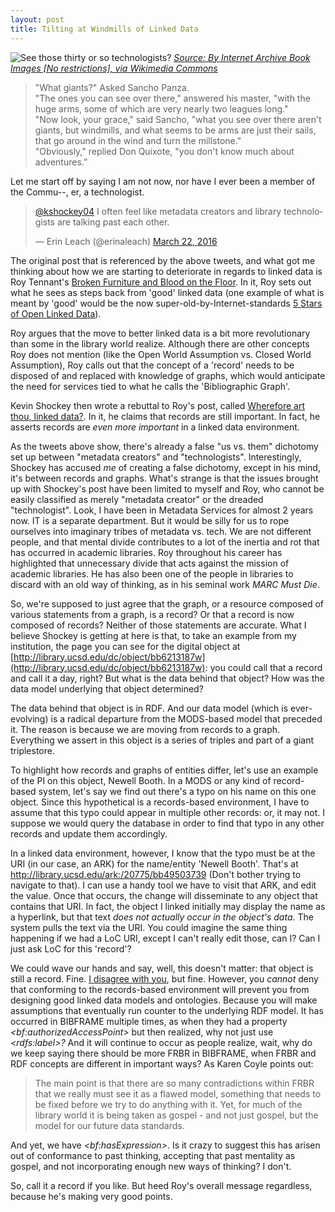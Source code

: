 ```yaml
---
layout: post
title: Tilting at Windmills of Linked Data
---
```


![](https://upload.wikimedia.org/wikipedia/commons/a/a4/The_adventures_of_Don_Quixote_abridged_from_the_original_edition_by_W.M._Thackeray_%281912%29_%2814764731554%29.jpg "See those thirty or so technologists?")
[*Source: By Internet Archive Book Images [No restrictions], via Wikimedia Commons*](https://upload.wikimedia.org/wikipedia/commons/a/a4/The_adventures_of_Don_Quixote_abridged_from_the_original_edition_by_W.M._Thackeray_%281912%29_%2814764731554%29.jpg)

>"What giants?" Asked Sancho Panza.  
>"The ones you can see over there," answered his master, "with the huge arms, some of which are very nearly two leagues long."  
>"Now look, your grace," said Sancho, "what you see over there aren't giants, but windmills, and what seems to be arms are just their sails, that go around in the wind and turn the millstone."  
>"Obviously," replied Don Quixote, "you don't know much about adventures.”  

Let me start off by saying I am not now, nor have I ever been a member of the Commu--, er, a technologist.  

<blockquote class="twitter-tweet" data-lang="en"><p lang="en" dir="ltr"><a href="https://twitter.com/kshockey04">@kshockey04</a> I often feel like metadata creators and library technologists are talking past each other.</p>&mdash; Erin Leach (@erinaleach) <a href="https://twitter.com/erinaleach/status/712291193682526209">March 22, 2016</a></blockquote>
<script async src="//platform.twitter.com/widgets.js" charset="utf-8"></script>  

The original post that is referenced by the above tweets, and what got me thinking about how we are starting to deteriorate in regards to linked data is Roy Tennant's [Broken Furniture and Blood on the Floor](http://www.thedigitalshift.com/2016/02/roy-tennant-digital-libraries/broken-furniture-and-blood-on-the-floor/). In it, Roy sets out what he sees as steps back from 'good' linked data (one example of what is meant by 'good' would be the now super-old-by-Internet-standards [5 Stars of Open Linked Data](https://www.w3.org/DesignIssues/LinkedData.html)).  

Roy argues that the move to better linked data is a bit more revolutionary than some in the library world realize. Although there are other concepts Roy does not mention (like the Open World Assumption vs. Closed World Assumption), Roy calls out that the concept of a 'record' needs to be disposed of and replaced with knowledge of graphs, which would anticipate the need for services tied to what he calls the 'Bibliographic Graph'.    

Kevin Shockey then wrote a rebuttal to Roy's post, called [Wherefore art thou, linked data?](https://kshockey.github.io//2016/03/22/wherefore-linked-data). In it, he claims that records are still important. In fact, he asserts records are _even more important_ in a linked data environment.     

As the tweets above show, there's already a false "us vs. them" dichotomy set up between "metadata creators" and "technologists". Interestingly, Shockey has accused _me_ of creating a false dichotomy, except in his mind, it's between records and graphs. What's strange is that the issues brought up with Shockey's post have been limited to myself and Roy, who cannot be easily classified as merely "metadata creator" or the dreaded "technologist". Look, I have been in Metadata Services for almost 2 years now. IT is a separate department. But it would be silly for us to rope ourselves into imaginary tribes of metadata vs. tech. We are not different people, and that mental divide contributes to a lot of the inertia and rot that has occurred in academic libraries. Roy throughout his career has highlighted that unnecessary divide that acts against the mission of academic libraries. He has also been one of the people in libraries to discard with an old way of thinking, as in his seminal work _MARC Must Die_.     

So, we're supposed to just agree that the graph, or a resource composed of various statements from a graph, is a record? Or that a record is now composed of records? Neither of those statements are accurate. What I believe Shockey is getting at here is that, to take an example from my institution, the page you can see for the digital object at [http://library.ucsd.edu/dc/object/bb6213187w](http://library.ucsd.edu/dc/object/bb6213187w): you could call that a record and call it a day, right? But what is the data behind that object? How was the data model underlying that object determined?  

The data behind that object is in RDF. And our data model (which is ever-evolving) is a radical departure from the MODS-based model that preceded it. The reason is because we are moving from records to a graph. Everything we assert in this object is a series of triples and part of a giant triplestore.    

To highlight how records and graphs of entities differ, let's use an example of the PI on this object, Newell Booth. In a MODS or any kind of record-based system, let's say we find out there's a typo on his name on this one object. Since this hypothetical is a records-based environment, I have to assume that this typo could appear in multiple other records: or, it may not. I suppose we would query the database in order to find that typo in any other records and update them accordingly.  

In a linked data environment, however, I know that the typo must be at the URI (in our case, an ARK) for the name/entity 'Newell Booth'. That's at http://library.ucsd.edu/ark:/20775/bb49503739 (Don't bother trying to navigate to that). I can use a handy tool we have to visit that ARK, and edit the value. Once that occurs, the change will disseminate to any object that contains that URI. In fact, the object I linked initially may display the name as a hyperlink, but that text _does not actually occur in the object's data_. The system pulls the text via the URI. You could imagine the same thing happening if we had a LoC URI, except I can't really edit those, can I? Can I just ask LoC for this 'record'?      

We could wave our hands and say, well, this doesn't matter: that object is still a record. Fine. [I disagree with you](https://youtu.be/hdT6SH0QzZ0?t=6m35s), but fine. However, you _cannot_ deny that conforming to the records-based environment will prevent you from designing good linked data models and ontologies. Because you will make assumptions that eventually run counter to the underlying RDF model. It has occurred in BIBFRAME multiple times, as when they had a property _\<bf:authorizedAccessPoint\>_ but then realized, why not just use _\<rdfs:label\>?_ And it will continue to occur as people realize, wait, why do we keep saying there should be more FRBR in BIBFRAME, when FRBR and RDF concepts are different in important ways? As Karen Coyle points out:  

>The main point is that there are so many contradictions within FRBR that we really must see it as a flawed model, something that needs to be fixed before we try to do anything with it. Yet, for much of the library world it is being taken as gospel - and not just gospel, but the model for our future data standards.    

And yet, we have _\<bf:hasExpression\>_. Is it crazy to suggest this has arisen out of conformance to past thinking, accepting that past mentality as gospel, and not incorporating enough new ways of thinking? I don't.  

So, call it a record if you like. But heed Roy's overall message regardless, because he's making very good points.   

